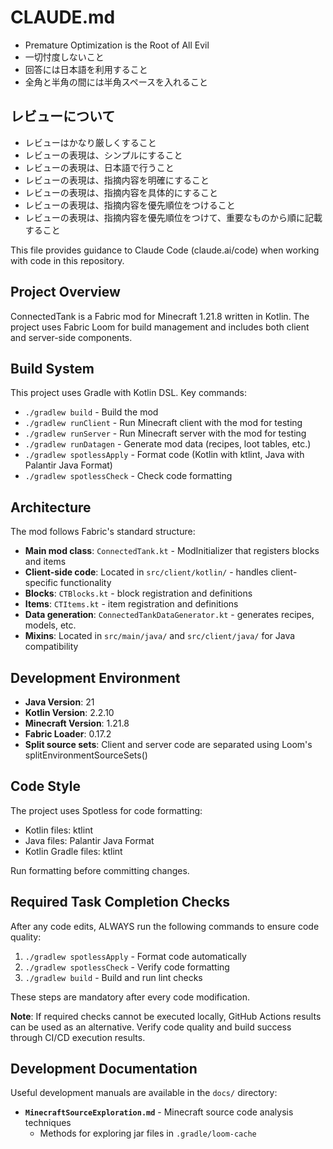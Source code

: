 # CLAUDE.md

- Premature Optimization is the Root of All Evil
- 一切忖度しないこと
- 回答には日本語を利用すること
- 全角と半角の間には半角スペースを入れること

## レビューについて

- レビューはかなり厳しくすること
- レビューの表現は、シンプルにすること
- レビューの表現は、日本語で行うこと
- レビューの表現は、指摘内容を明確にすること
- レビューの表現は、指摘内容を具体的にすること
- レビューの表現は、指摘内容を優先順位をつけること
- レビューの表現は、指摘内容を優先順位をつけて、重要なものから順に記載すること

This file provides guidance to Claude Code (claude.ai/code) when working with code in this repository.

## Project Overview

ConnectedTank is a Fabric mod for Minecraft 1.21.8 written in Kotlin. The project uses Fabric Loom for build management and includes both client and server-side components.

## Build System

This project uses Gradle with Kotlin DSL. Key commands:

- `./gradlew build` - Build the mod
- `./gradlew runClient` - Run Minecraft client with the mod for testing
- `./gradlew runServer` - Run Minecraft server with the mod for testing
- `./gradlew runDatagen` - Generate mod data (recipes, loot tables, etc.)
- `./gradlew spotlessApply` - Format code (Kotlin with ktlint, Java with Palantir Java Format)
- `./gradlew spotlessCheck` - Check code formatting

## Architecture

The mod follows Fabric's standard structure:

- **Main mod class**: `ConnectedTank.kt` - ModInitializer that registers blocks and items
- **Client-side code**: Located in `src/client/kotlin/` - handles client-specific functionality
- **Blocks**: `CTBlocks.kt` - block registration and definitions
- **Items**: `CTItems.kt` - item registration and definitions
- **Data generation**: `ConnectedTankDataGenerator.kt` - generates recipes, models, etc.
- **Mixins**: Located in `src/main/java/` and `src/client/java/` for Java compatibility

## Development Environment

- **Java Version**: 21
- **Kotlin Version**: 2.2.10
- **Minecraft Version**: 1.21.8
- **Fabric Loader**: 0.17.2
- **Split source sets**: Client and server code are separated using Loom's splitEnvironmentSourceSets()

## Code Style

The project uses Spotless for code formatting:
- Kotlin files: ktlint
- Java files: Palantir Java Format
- Kotlin Gradle files: ktlint

Run formatting before committing changes.

## Required Task Completion Checks

After any code edits, ALWAYS run the following commands to ensure code quality:

1. `./gradlew spotlessApply` - Format code automatically
2. `./gradlew spotlessCheck` - Verify code formatting
3. `./gradlew build` - Build and run lint checks

These steps are mandatory after every code modification.

**Note**: If required checks cannot be executed locally, GitHub Actions results can be used as an alternative. Verify code quality and build success through CI/CD execution results.

## Development Documentation
Useful development manuals are available in the `docs/` directory:
- **`MinecraftSourceExploration.md`** - Minecraft source code analysis techniques
    - Methods for exploring jar files in `.gradle/loom-cache`
